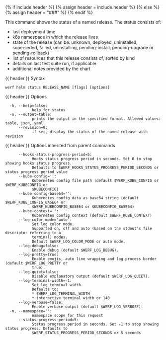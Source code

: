 {% if include.header %}
{% assign header = include.header %}
{% else %}
{% assign header = "###" %}
{% endif %}

This command shows the status of a named release.
The status consists of:
- last deployment time
- k8s namespace in which the release lives
- state of the release (can be: unknown, deployed, uninstalled, superseded, failed, uninstalling, pending-install, pending-upgrade or pending-rollback)
- list of resources that this release consists of, sorted by kind
- details on last test suite run, if applicable
- additional notes provided by the chart


{{ header }} Syntax

```shell
werf helm status RELEASE_NAME [flags] [options]
```

{{ header }} Options

```shell
  -h, --help=false:
            help for status
  -o, --output=table:
            prints the output in the specified format. Allowed values: table, json, yaml
      --revision=0:
            if set, display the status of the named release with revision
```

{{ header }} Options inherited from parent commands

```shell
      --hooks-status-progress-period=5:
            Hooks status progress period in seconds. Set 0 to stop showing hooks status progress.   
            Defaults to $WERF_HOOKS_STATUS_PROGRESS_PERIOD_SECONDS or status progress period value
      --kube-config='':
            Kubernetes config file path (default $WERF_KUBE_CONFIG or $WERF_KUBECONFIG or           
            $KUBECONFIG)
      --kube-config-base64='':
            Kubernetes config data as base64 string (default $WERF_KUBE_CONFIG_BASE64 or            
            $WERF_KUBECONFIG_BASE64 or $KUBECONFIG_BASE64)
      --kube-context='':
            Kubernetes config context (default $WERF_KUBE_CONTEXT)
      --log-color-mode='auto':
            Set log color mode.
            Supported on, off and auto (based on the stdout’s file descriptor referring to a        
            terminal) modes.
            Default $WERF_LOG_COLOR_MODE or auto mode.
      --log-debug=false:
            Enable debug (default $WERF_LOG_DEBUG).
      --log-pretty=true:
            Enable emojis, auto line wrapping and log process border (default $WERF_LOG_PRETTY or   
            true).
      --log-quiet=false:
            Disable explanatory output (default $WERF_LOG_QUIET).
      --log-terminal-width=-1:
            Set log terminal width.
            Defaults to:
            * $WERF_LOG_TERMINAL_WIDTH
            * interactive terminal width or 140
      --log-verbose=false:
            Enable verbose output (default $WERF_LOG_VERBOSE).
  -n, --namespace='':
            namespace scope for this request
      --status-progress-period=5:
            Status progress period in seconds. Set -1 to stop showing status progress. Defaults to  
            $WERF_STATUS_PROGRESS_PERIOD_SECONDS or 5 seconds
```


